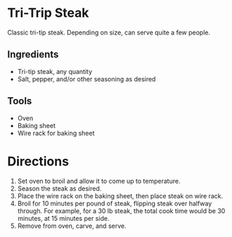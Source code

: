 # Tri-Trip Steak

Classic tri-tip steak. Depending on size, can serve quite a few people.



## Ingredients

- Tri-tip steak, any quantity
- Salt, pepper, and/or other seasoning as desired



## Tools

- Oven
- Baking sheet
- Wire rack for baking sheet



# Directions

1. Set oven to broil and allow it to come up to temperature.
1. Season the steak as desired.
1. Place the wire rack on the baking sheet, then place steak on wire rack.
1. Broil for 10 minutes per pound of steak, flipping steak over halfway through. For example, for a 30 lb steak, the total cook time would be 30 minutes, at 15 minutes per side.
1. Remove from oven, carve, and serve.

